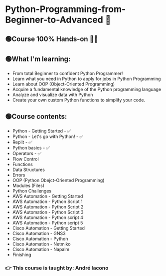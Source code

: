 # Python-Programming-from-Beginner-to-Advanced 🚀
## 🟢Course 100% Hands-on 👨‍💻

## 🟢What I'm learning: 

   * From total Beginner to confident Python Programmer!
   * Learn what you need in Python to apply for jobs in Python Programming
   * Learn about OOP (Object-Oriented Programming)
   * Acquire a fundamental knowledge of the Python programming language
   * Analyze and visualize data with Python
   * Create your own custom Python functions to simplify your code.
   
## 🟢Course contents: 
    
   * Python - Getting Started - ✅
   * Python - Let's go with Python! - ✅
   * Replit - ✅
   * Python basics - ✅
   * Operators - ✅
   * Flow Control
   * Functions
   * Data Structures
   * Errors
   * OOP (Python Obejct-Oriented Programming)
   * Modules (Files)
   * Python Challenges
   * AWS Automation - Getting Started
   * AWS Automation - Python Script 1
   * AWS Automation - Python Script 2
   * AWS Automation - Python Script 3
   * AWS Automation - Python script 4
   * AWS Automation - Python script 5
   * Cisco Automation - Getting Started
   * Cisco Automation - GNS3
   * Cisco Automation - Python 
   * Cisco Automation - Netmiko
   * Cisco Automation - Napalm
   * Finishing 
   
### 👉 This course is taught by: André Iacono



